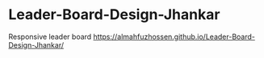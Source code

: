 # Leader-Board-Design-Jhankar
Responsive leader board
 https://almahfuzhossen.github.io/Leader-Board-Design-Jhankar/
